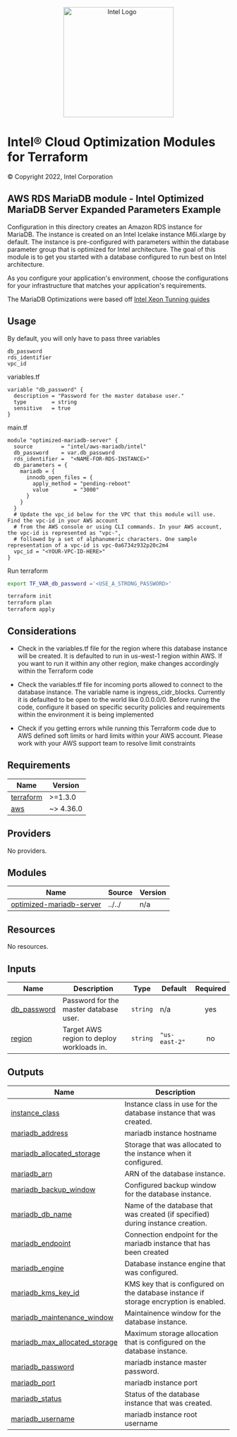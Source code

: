 
<p align="center">
  <img src="https://github.com/OTCShare2/terraform-intel-aws-mariadb/blob/kjbleckm-mariadb/images/logo-classicblue-800px.png" alt="Intel Logo" width="250"/>
</p>

# Intel® Cloud Optimization Modules for Terraform

© Copyright 2022, Intel Corporation

## AWS RDS MariaDB module - Intel Optimized MariaDB Server Expanded Parameters Example

Configuration in this directory creates an Amazon RDS instance for MariaDB. The instance is created on an Intel Icelake instance M6i.xlarge by default. The instance is pre-configured with parameters within the database parameter group that is optimized for Intel architecture. The goal of this module is to get you started with a database configured to run best on Intel architecture.

As you configure your application's environment, choose the configurations for your infrastructure that matches your application's requirements.

The MariaDB Optimizations were based off [Intel Xeon Tunning guides](<https://www.intel.com/content/www/us/en/developer/articles/guide/open-source-database-tuning-guide-on-xeon-systems.html>)

## Usage

By default, you will only have to pass three variables
```hcl
db_password
rds_identifier
vpc_id
```

variables.tf
```hcl
variable "db_password" {
  description = "Password for the master database user."
  type        = string
  sensitive   = true
}
```

main.tf
```hcl
module "optimized-mariadb-server" {
  source         = "intel/aws-mariadb/intel"
  db_password    = var.db_password
  rds_identifier =  "<NAME-FOR-RDS-INSTANCE>"
  db_parameters = {
    mariadb = {
      innodb_open_files = {
        apply_method = "pending-reboot"
        value        = "3000"
      }
    }
  }
  # Update the vpc_id below for the VPC that this module will use. Find the vpc-id in your AWS account
  # from the AWS console or using CLI commands. In your AWS account, the vpc-id is represented as "vpc-",
  # followed by a set of alphanumeric characters. One sample representation of a vpc-id is vpc-0a6734z932p20c2m4
  vpc_id = "<YOUR-VPC-ID-HERE>"
}
```

Run terraform

```bash
export TF_VAR_db_password ='<USE_A_STRONG_PASSWORD>'

terraform init  
terraform plan
terraform apply
```

## Considerations

- Check in the variables.tf file for the region where this database instance will be created. It is defaulted to run in us-west-1 region within AWS. If you want to run it within any other region, make changes accordingly within the Terraform code

- Check the variables.tf file for incoming ports allowed to connect to the database instance. The variable name is ingress_cidr_blocks. Currently it is defaulted to be open to the world like 0.0.0.0/0. Before runing the code, configure it based on specific security policies and requirements within the environment it is being implemented

- Check if you getting errors while running this Terraform code due to AWS defined soft limits or hard limits within your AWS account. Please work with your AWS support team to resolve limit constraints
<!-- BEGINNING OF PRE-COMMIT-TERRAFORM DOCS HOOK -->
## Requirements

| Name | Version |
|------|---------|
| <a name="requirement_terraform"></a> [terraform](#requirement\_terraform) | >=1.3.0 |
| <a name="requirement_aws"></a> [aws](#requirement\_aws) | ~> 4.36.0 |

## Providers

No providers.

## Modules

| Name | Source | Version |
|------|--------|---------|
| <a name="module_optimized-mariadb-server"></a> [optimized-mariadb-server](#module\_optimized-mariadb-server) | ../../ | n/a |

## Resources

No resources.

## Inputs

| Name | Description | Type | Default | Required |
|------|-------------|------|---------|:--------:|
| <a name="input_db_password"></a> [db\_password](#input\_db\_password) | Password for the master database user. | `string` | n/a | yes |
| <a name="input_region"></a> [region](#input\_region) | Target AWS region to deploy workloads in. | `string` | `"us-east-2"` | no |

## Outputs

| Name | Description |
|------|-------------|
| <a name="output_instance_class"></a> [instance\_class](#output\_instance\_class) | Instance class in use for the database instance that was created. |
| <a name="output_mariadb_address"></a> [mariadb\_address](#output\_mariadb\_address) | mariadb instance hostname |
| <a name="output_mariadb_allocated_storage"></a> [mariadb\_allocated\_storage](#output\_mariadb\_allocated\_storage) | Storage that was allocated to the instance when it configured. |
| <a name="output_mariadb_arn"></a> [mariadb\_arn](#output\_mariadb\_arn) | ARN of the database instance. |
| <a name="output_mariadb_backup_window"></a> [mariadb\_backup\_window](#output\_mariadb\_backup\_window) | Configured backup window for the database instance. |
| <a name="output_mariadb_db_name"></a> [mariadb\_db\_name](#output\_mariadb\_db\_name) | Name of the database that was created (if specified) during instance creation. |
| <a name="output_mariadb_endpoint"></a> [mariadb\_endpoint](#output\_mariadb\_endpoint) | Connection endpoint for the mariadb instance that has been created |
| <a name="output_mariadb_engine"></a> [mariadb\_engine](#output\_mariadb\_engine) | Database instance engine that was configured. |
| <a name="output_mariadb_kms_key_id"></a> [mariadb\_kms\_key\_id](#output\_mariadb\_kms\_key\_id) | KMS key that is configured on the database instance if storage encryption is enabled. |
| <a name="output_mariadb_maintenance_window"></a> [mariadb\_maintenance\_window](#output\_mariadb\_maintenance\_window) | Maintainence window for the database instance. |
| <a name="output_mariadb_max_allocated_storage"></a> [mariadb\_max\_allocated\_storage](#output\_mariadb\_max\_allocated\_storage) | Maximum storage allocation that is configured on the database instance. |
| <a name="output_mariadb_password"></a> [mariadb\_password](#output\_mariadb\_password) | mariadb instance master password. |
| <a name="output_mariadb_port"></a> [mariadb\_port](#output\_mariadb\_port) | mariadb instance port |
| <a name="output_mariadb_status"></a> [mariadb\_status](#output\_mariadb\_status) | Status of the database instance that was created. |
| <a name="output_mariadb_username"></a> [mariadb\_username](#output\_mariadb\_username) | mariadb instance root username |
<!-- END OF PRE-COMMIT-TERRAFORM DOCS HOOK -->
